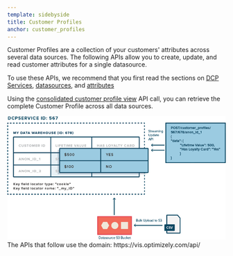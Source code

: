 ```yaml
---
template: sidebyside
title: Customer Profiles
anchor: customer_profiles
---
```


Customer Profiles are a collection of your customers' attributes across several data sources. The following APIs allow
you to create, update, and read customer attributes for a single datasource.

To use these APIs, we recommend that you first read the sections on
[DCP Services](/rest/customer-profiles#dcp_services), [datasources](/rest/customer-profiles#dcp_datasources),
and [attributes](/rest/customer-profiles#dcp_attributes)

Using the [consolidated customer profile view](/rest/customer-profiles#consolidated-profile) API call, you can retrieve
the complete Customer Profile across all data sources.

<img src="/assets/img/dcp/customer_profiles.png">

<div class="attention attention--warning push--bottom">
The APIs that follow use the domain: https://vis.optimizely.com/api/
</div>
